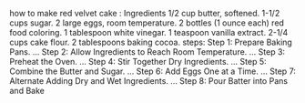 how to make red velvet cake :
Ingredients
1/2 cup butter, softened.
1-1/2 cups sugar.
2 large eggs, room temperature.
2 bottles (1 ounce each) red food coloring.
1 tablespoon white vinegar.
1 teaspoon vanilla extract.
2-1/4 cups cake flour.
2 tablespoons baking cocoa.
steps:
Step 1: Prepare Baking Pans. ...
Step 2: Allow Ingredients to Reach Room Temperature. ...
Step 3: Preheat the Oven. ...
Step 4: Stir Together Dry Ingredients. ...
Step 5: Combine the Butter and Sugar. ...
Step 6: Add Eggs One at a Time. ...
Step 7: Alternate Adding Dry and Wet Ingredients. ...
Step 8: Pour Batter into Pans and Bake

